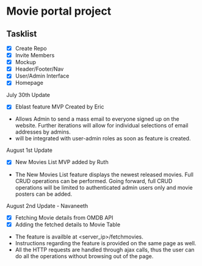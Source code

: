 # Movie portal project
## Tasklist
- [x] Create Repo
- [x] Invite Members
- [x] Mockup
- [x] Header/Footer/Nav
- [x] User/Admin Interface
- [x] Homepage

July 30th Update
- [x] Eblast feature MVP Created by Eric
- Allows Admin to send a mass email to everyone signed up on the website. Further iterations will allow for individual selections of email addresses by admins. 
- will be integrated with user-admin roles as soon as feature is created.

August 1st Update
- [x] New Movies List MVP added by Ruth
- The New Movies List feature displays the newest released movies. Full CRUD operations can be performed. Going forward, full CRUD operations will be limited to authenticated admin users only and movie posters can be added.

August 2nd Update - Navaneeth
- [x] Fetching Movie details from OMDB API
- [x] Adding the fetched details to Movie Table
- The feature is availble at <server_ip>/fetchmovies.
- Instructions regarding the feature is provided on the same page as well.
- All the HTTP requests are handled through ajax calls, thus the user can do all the operations without browsing out of the page.
